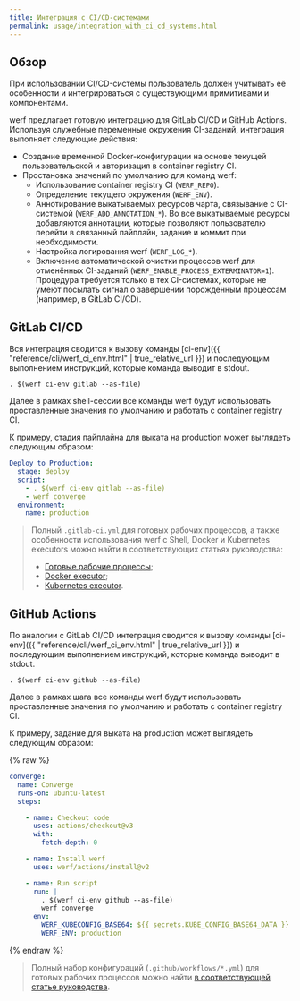 ```yaml
---
title: Интеграция с CI/CD-системами
permalink: usage/integration_with_ci_cd_systems.html
---
```


## Обзор

При использовании CI/CD-системы пользователь должен учитывать её особенности и интегрироваться с существующими примитивами и компонентами.

werf предлагает готовую интеграцию для GitLab CI/CD и GitHub Actions. Используя служебные переменные окружения CI-заданий, интеграция выполняет следующие действия:

- Создание временной Docker-конфигурации на основе текущей пользовательской и авторизация в container registry CI.
- Простановка значений по умолчанию для команд werf:
  - Использование container registry CI (`WERF_REPO`).
  - Определение текущего окружения (`WERF_ENV`).
  - Аннотирование выкатываемых ресурсов чарта, связывание с CI-системой (`WERF_ADD_ANNOTATION_*`). Во все выкатываемые ресурсы добавляются аннотации, которые позволяют пользователю перейти в связанный пайплайн, задание и коммит при необходимости.
  - Настройка логирования werf (`WERF_LOG_*`).
  - Включение автоматической очистки процессов werf для отменённых CI-заданий (`WERF_ENABLE_PROCESS_EXTERMINATOR=1`). Процедура требуется только в тех CI-системах, которые не умеют посылать сигнал о завершении порожденным процессам (например, в GitLab CI/CD).

## GitLab CI/CD

Вся интеграция сводится к вызову команды [ci-env]({{ "reference/cli/werf_ci_env.html" | true_relative_url }}) и последующим выполнением инструкций, которые команда выводит в stdout.

```shell
. $(werf ci-env gitlab --as-file)
```

Далее в рамках shell-сессии все команды werf будут использовать проставленные значения по умолчанию и работать с container registry CI.

К примеру, стадия пайплайна для выката на production может выглядеть следующим образом:

```yaml
Deploy to Production:
  stage: deploy
  script:
    - . $(werf ci-env gitlab --as-file)
    - werf converge
  environment:
    name: production
```

> Полный `.gitlab-ci.yml` для готовых рабочих процессов, а также особенности использования werf c Shell, Docker и Kubernetes executors можно найти в соответствующих статьях руководства:
>
> - [Готовые рабочие процессы](/guides/nodejs/400_ci_cd_workflow/030_gitlab_ci_cd/010_workflows.html);
> - [Docker executor](/guides/nodejs/400_ci_cd_workflow/030_gitlab_ci_cd/020_docker_executor.html);
> - [Kubernetes executor](/guides/nodejs/400_ci_cd_workflow/030_gitlab_ci_cd/030_kubernetes_executor.html).

## GitHub Actions

По аналогии с GitLab CI/CD интеграция сводится к вызову команды [ci-env]({{ "reference/cli/werf_ci_env.html" | true_relative_url }}) и последующим выполнением инструкций, которые команда выводит в stdout.

```shell
. $(werf ci-env github --as-file)
```

Далее в рамках шага все команды werf будут использовать проставленные значения по умолчанию и работать с container registry CI.

К примеру, задание для выката на production может выглядеть следующим образом:

{% raw %}
```yaml
converge:
  name: Converge
  runs-on: ubuntu-latest
  steps:

    - name: Checkout code
      uses: actions/checkout@v3
      with:
        fetch-depth: 0

    - name: Install werf
      uses: werf/actions/install@v2

    - name: Run script
      run: |
        . $(werf ci-env github --as-file)
        werf converge
      env:
        WERF_KUBECONFIG_BASE64: ${{ secrets.KUBE_CONFIG_BASE64_DATA }}
        WERF_ENV: production
```
{% endraw %}

> Полный набор конфигураций (`.github/workflows/*.yml`) для готовых рабочих процессов можно найти [в соответствующей статье руководства](/guides/nodejs/400_ci_cd_workflow/040_github_actions.html).
